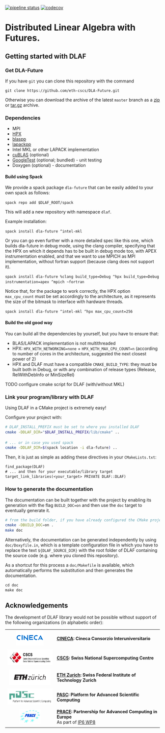 [![pipeline status](https://gitlab.com/cscs-ci/eth-cscs/DLA-Future/badges/master/pipeline.svg)](https://gitlab.com/cscs-ci/eth-cscs/DLA-Future/-/commits/master) [![codecov](https://codecov.io/gl/cscs-ci:eth-cscs/DLA-Future/branch/master/graph/badge.svg)](https://codecov.io/gl/cscs-ci:eth-cscs/DLA-Future)

# Distributed Linear Algebra with Futures.

## Getting started with DLAF

### Get DLA-Future

If you have `git` you can clone this repository with the command

```
git clone https://github.com/eth-cscs/DLA-Future.git
```

Otherwise you can download the archive of the latest `master` branch as a [zip](https://github.com/eth-cscs/DLA-Future/archive/master.zip) or [tar.gz](https://github.com/eth-cscs/DLA-Future/archive/master.tar.gz) archive.

### Dependencies

- MPI
- [HPX](https://github.com/STEllAR-GROUP/hpx)
- [blaspp](https://bitbucket.org/icl/blaspp/src/default/)
- [lapackpp](https://bitbucket.org/icl/lapackpp/src/default/)
- Intel MKL or other LAPACK implementation
- [cuBLAS](https://developer.nvidia.com/cublas) (optional)
- [GoogleTest](https://github.com/google/googletest) (optional; bundled) - unit testing
- Doxygen (optional) - documentation

#### Build using Spack

We provide a spack package `dla-future` that can be easily added to your own spack as follows:

`spack repo add $DLAF_ROOT/spack`

This will add a new repository with namespace `dlaf`.

Example installation:

`spack install dla-future ^intel-mkl`

Or you can go even further with a more detailed spec like this one, which builds dla-future in debug mode, using the clang compiler, specifying that the HPX on which it depends has to be built
in debug mode too, with APEX instrumentation enabled, and that we want to use MPICH as MPI implementation, without fortran support (because clang does not support it).

`spack install dla-future %clang build_type=Debug ^hpx build_type=Debug instrumentation=apex ^mpich ~fortran`

Notice that, for the package to work correctly, the HPX option `max_cpu_count` must be set accordingly to the architecture, as it represents the size of the bitmask to interface with hardware threads.

`spack install dla-future ^intel-mkl ^hpx max_cpu_count=256`

#### Build the old good way

You can build all the dependencies by yourself, but you have to ensure that:
- BLAS/LAPACK implementation is not multithreaded
- HPX: `HPX_WITH_NETWORKING=none` + `HPX_WITH_MAX_CPU_COUNT=n` (according to number of cores in the architecture, suggested the next closest power of 2)
- HPX and DLAF must have a compatible `CMAKE_BUILD_TYPE`: they must be built both in Debug, or with any combination of release types (Release, RelWithDebInfo or MinSizeRel)

TODO configure cmake script for DLAF (with/without MKL)

### Link your program/library with DLAF

Using DLAF in a CMake project is extremely easy!

Configure your project with:

```bash
# DLAF_INSTALL_PREFIX must be set to where you installed DLAF
cmake -DDLAF_DIR="$DLAF_INSTALL_PREFIX/lib/cmake" ..

# ... or in case you used spack
cmake -DDLAF_DIR=$(spack location -i dla-future) ..
```

Then, it is just as simple as adding these directives in your `CMakeLists.txt`:

```
find_package(DLAF)
# ... and then for your executable/library target
target_link_libraries(<your_target> PRIVATE DLAF::DLAF)
```

### How to generate the documentation

The documentation can be built together with the project by enabling its generation with the flag `BUILD_DOC=on` and then use the `doc` target to eventually generate it.

```bash
# from the build folder, if you have already configured the CMake project
cmake -DBUILD_DOC=on .
make doc
```

Alternatively, the documentation can be generated independently by using `doc/Doxyfile.in`, which is a template configuration file in which you have to replace the text `${DLAF_SOURCE_DIR}` with the root folder of DLAF containing the source code (e.g. where you cloned this repository).

As a shortcut for this process a `doc/Makefile` is available, which automatically performs the substitution and then generates the documentation.

```
cd doc
make doc
```

## Acknowledgements

The development of DLAF library would not be possible without support of the following organizations (in alphabetic order):

|||
:---:|:---
<img height="50" src="./doc/images/logo-cineca.png"> | [**CINECA**](https://www.cineca.it/en)**: Cineca Consorzio Interuniversitario**
|||
<img height="50" src="./doc/images/logo-cscs.jpg"> | [**CSCS**](https://www.cscs.ch)**: Swiss National Supercomputing Centre**
|||
<img height="50" src="./doc/images/logo-eth.svg"> | [**ETH Zurich**](https://ethz.ch/en.html)**: Swiss Federal Institute of Technology Zurich**
|||
<img height="50" src="./doc/images/logo-pasc.png"> | [**PASC**](https://www.pasc-ch.org/)**: Platform for Advanced Scientific Computing**
|||
<img height="50" src="./doc/images/logo-prace.jpg"> | [**PRACE**](https://prace-ri.eu/)**: Partnership for Advanced Computing in Europe**<br/>As part of [IP6 WP8](https://prace-ri.eu/about/ip-projects/#PRACE6IP)
|||
